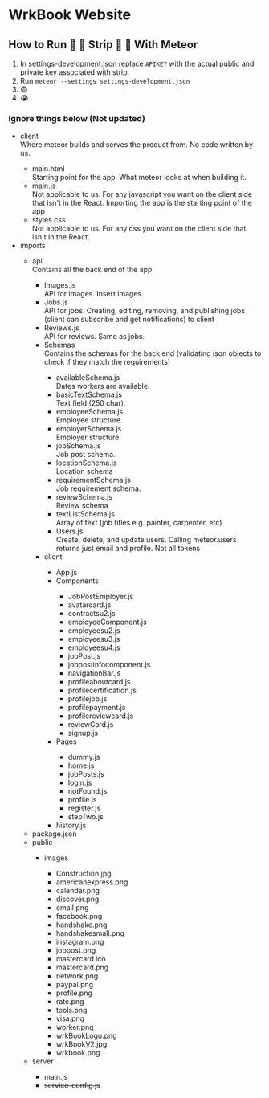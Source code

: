 # WrkBook Website
## How to Run :money_with_wings: :money_with_wings: Strip :money_with_wings: :money_with_wings: With Meteor
1. In settings-development.json replace `APIKEY` with the actual public and
private key associated with strip.
2. Run `meteor --settings settings-development.json`
3. :fearful:
4. :sob:
### Ignore things below (Not updated)
<ul>
  <li>client</li>
  Where meteor builds and serves the product from. No code written by us.
  <ul>
    <li>main.html</li>
    Starting point for the app. What meteor looks at when building it.
    <li>main.js</li>
    Not applicable to us. For any javascript you want on the client side that isn't in the React. Importing the app is      the starting point of the app
    <li>styles.css</li>
    Not applicable to us. For any css you want on the client side that isn't in the React.
  </ul>
  <li>imports</li>
  <ul>
    <li>api</li>
    Contains all the back end of the app
    <ul>
      <li>Images.js</li>
      API for images. Insert images.
      <li>Jobs.js</li>
      API for jobs. Creating, editing, removing, and publishing jobs (client can subscribe and get notifications) to client
      <li>Reviews.js</li>
      API for reviews. Same as jobs.
      <li>Schemas</li>
      Contains the schemas for the back end (validating json objects to check if they match the requirements)
      <ul>
        <li>availableSchema.js</li>
        Dates workers are available.
        <li>basicTextSchema.js</li>
        Text field (250 char).
        <li>employeeSchema.js</li>
        Employee structure.
        <li>employerSchema.js</li>
        Employer structure
        <li>jobSchema.js</li>
        Job post schema.
        <li>locationSchema.js</li>
        Location schema
        <li>requirementSchema.js</li>
        Job requirement schema.
        <li>reviewSchema.js</li>
        Review schema
        <li>textListSchema.js</li>
        Array of text (job titles e.g. painter, carpenter, etc)</
      </ul>
      <li>Users.js</li>
      Create, delete, and update users. Calling meteor.users returns just email and profile. Not all tokens
    </ul>
    <li>client</li>
    <ul>
      <li>App.js</li>
      <li>Components</li>
      <ul>
        <li>JobPostEmployer.js</li>
        <li>avatarcard.js</li>
        <li>contractsu2.js</li>
        <li>employeeComponent.js</li>
        <li>employeesu2.js</li>
        <li>employeesu3.js</li>
        <li>employeesu4.js</li>
        <li>jobPost.js</li>
        <li>jobpostinfocomponent.js</li>
        <li>navigationBar.js</li>
        <li>profileaboutcard.js</li>
        <li>profilecertification.js</li>
        <li>profilejob.js</li>
        <li>profilepayment.js</li>
        <li>profilereviewcard.js</li>
        <li>reviewCard.js</li>
        <li>signup.js</li>
      </ul>
      <li>Pages</li>
      <ul>
        <li>dummy.js</li>
        <li>home.js</li>
        <li>jobPosts.js</li>
        <li>login.js</li>
        <li>notFound.js</li>
        <li>profile.js</li>
        <li>register.js</li>
        <li>stepTwo.js</li>
      </ul>
      <li>history.js</li>
    </ul>
  </ul>
  <li>package.json</li>
  <li>public</li>
  <ul>
    <li>images</li>
    <ul>
      <li>Construction.jpg</li>
      <li>americanexpress.png</li>
      <li>calendar.png</li>
      <li> discover.png</li>
      <li> email.png</li>
      <li> facebook.png</li>
      <li> handshake.png</li>
      <li> handshakesmall.png</li>
      <li> instagram.png</li>
      <li> jobpost.png</li>
      <li> mastercard.ico</li>
      <li> mastercard.png</li>
      <li> network.png</li>
      <li> paypal.png</li>
      <li> profile.png</li>
      <li> rate.png</li>
      <li>tools.png</li>
      <li> visa.png</li>
      <li> worker.png</li>
      <li> wrkBookLogo.png</li>
      <li> wrkBookV2.jpg</li>
      <li> wrkbook.png</li>
    </ul>
  </ul>
  <li>server</li>
  <ul>
    <li>main.js</li>
    <li><del>service-config.js</del></li>
  </ul>
</ul>
